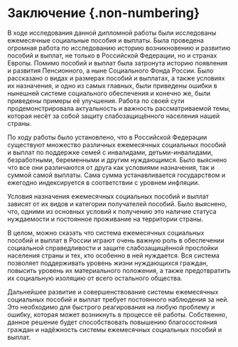 # Заключение {.non-numbering}

В ходе исследования данной дипломной работы были исследованы ежемесячные социальные пособия и выплаты. Была проведена огромная работа по исследованию историю возникновению и развитию пособий и выплат, не только в Российской Федерации, но и странах Европы. Помимо пособий и выплат была затронута историю появления и развития Пенсионного, а ныне Социального Фонда России. Было рассказано о видах и размерах пособий и выплатах, а также условиях их назначения, и одно из самых главных, были приведены ошибки в нынешней системе социального обеспечения и конечно же, были приведены примеры её улучшения. Работа по своей сути продемонстрировала актуальность и важность рассматриваемой темы, которая несёт за собой защиту слабозащищённого населения нашей страны.

По ходу работы было установлено, что в Российской Федерации существуют множество различных ежемесячных социальных пособий и выплат по поддержке семей с инвалидами, детьми-инвалидами, безработными, беременными и другим нуждающимся. Было выяснено что все они различаются от друга как условиями назначения, так и суммой самой выплаты. Сама сумма устанавливается государством и ежегодно индексируется в соответствии с уровнем инфляции.

Условия назначения ежемесячных социальных пособий и выплат зависят от их видов и категории получателей пособий. Было выяснено, что, одними из основных условий к получению это наличие статуса нуждаемости и постоянное проживание на территории страны.

В целом, можно сказать что система ежемесячных социальных пособий и выплат в России играют очень важную роль в обеспечении социальной справедливости и защите слабозащищённой прослойки населения страны и тех, кто особенно в ней нуждается. Вся система позволяет поддерживать уровень жизни нуждающихся граждан, повысить уровень их материального положения, а также предотвратить их социальную изоляцию от всего остального общества.

Дальнейшее развитие и совершенствование системы ежемесячных социальных пособий и выплат требует постоянного наблюдения за ней. Это необходимо для быстрого реагирования на любую проблему и ошибку, которая может возникнуть в процессе её работы. Собственно, данное решение будет способствовать повышению благосостояния граждан и надёжность системы ежемесячных социальных пособий и выплат.
